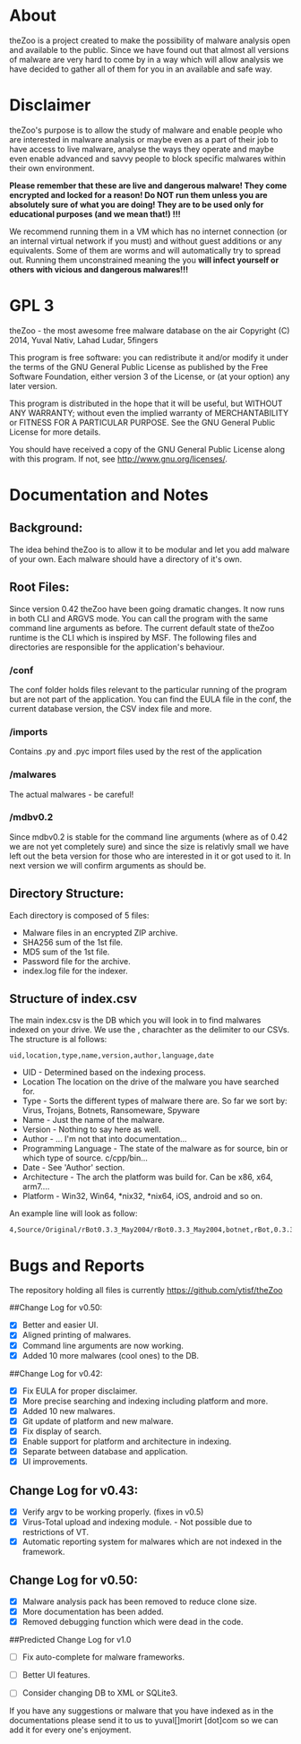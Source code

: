About
======
theZoo is a project created to make the possibility of malware analysis open and available to the public. Since we have found out that almost all versions of malware are very hard to come by in a way which will allow analysis we have decided to gather all of them for you in an available and safe way. 

Disclaimer
==========
theZoo's purpose is to allow the study of malware and enable people who are interested in malware analysis or maybe even as a part of their job to have access to live malware, analyse the  ways they operate and maybe even enable advanced and savvy  people to block specific malwares within their own environment.

**Please remember that these are live and dangerous malware! They come encrypted and locked for a reason!  Do NOT run them unless you are absolutely sure of what you are doing! They are to be used only for educational purposes (and we mean that!) !!!**

We recommend running them in a VM which has no internet connection (or an internal virtual network if you must) and without guest additions or any equivalents. Some of them are worms and will automatically try to spread out. Running them unconstrained meaning the you **will infect yourself or others with vicious and dangerous malwares!!!**


GPL 3
======
theZoo - the most awesome free malware database on the air 
Copyright (C) 2014, Yuval Nativ, Lahad Ludar, 5fingers

This program is free software: you can redistribute it and/or modify
it under the terms of the GNU General Public License as published by
the Free Software Foundation, either version 3 of the License, or
(at your option) any later version.

This program is distributed in the hope that it will be useful,
but WITHOUT ANY WARRANTY; without even the implied warranty of
MERCHANTABILITY or FITNESS FOR A PARTICULAR PURPOSE.  See the
GNU General Public License for more details.

You should have received a copy of the GNU General Public License
along with this program.  If not, see <http://www.gnu.org/licenses/>.


Documentation and Notes
========================

## Background:
The idea behind theZoo is to allow it to be modular and let you add malware of your own. Each malware should have a directory of it's own. 

## Root Files:
Since version 0.42 theZoo have been going dramatic changes. It now runs in both CLI and ARGVS mode. You can call the program with the same command line arguments as before.
The current default state of theZoo runtime is the CLI which is inspired by MSF. The following files and directories are responsible for the application's behaviour.

### /conf
The conf folder holds files relevant to the particular running of the program but are not part of the application. You can find the EULA file in the conf, the current database version, the CSV index file and more.
### /imports
Contains .py and .pyc import files used by the rest of the application
### /malwares
The actual malwares - be careful!
### /mdbv0.2
Since mdbv0.2 is stable for the command line arguments (where as of 0.42 we are not yet completely sure) and since the size is relativly small we have left out the beta version for those who are interested in it or got used to it. In next version we will confirm arguments as should be.


## Directory Structure:
Each directory is composed of 5 files:
- Malware files in an encrypted ZIP archive. 
- SHA256 sum of the 1st file. 
- MD5 sum of the 1st file.
- Password file for the archive. 
- index.log file for the indexer. 


## Structure of index.csv
The main index.csv is the DB which you will look in to find malwares indexed on your drive. We use the , charachter as the delimiter to our CSVs. 
The structure is al follows:

	uid,location,type,name,version,author,language,date

- UID 	-	Determined based on the indexing process.
- Location 	The location on the drive of the malware you have searched for.
- Type	-	Sorts the different types of malware there are. So far we sort by:	Virus, Trojans, Botnets, Ransomeware, Spyware
- Name	-	Just the name of the malware.
- Version	-	Nothing to say here as well.
- Author	-	... I'm not that into documentation...
- Programming Language - The state of the malware as for source, bin or which type of source. c/cpp/bin...
- Date	-	See 'Author' section.
- Architecture -    The arch the platform was build for. Can be x86, x64, arm7....
- Platform -    Win32, Win64, *nix32, *nix64, iOS, android and so on.

An example line will look as follow:

    4,Source/Original/rBot0.3.3_May2004/rBot0.3.3_May2004,botnet,rBot,0.3.3,unknown,cpp,00/05/2004,x86,win32


Bugs and Reports
================
The repository holding all files is currently 
	https://github.com/ytisf/theZoo

##Change Log for v0.50:
- [x] Better and easier UI. 
- [x] Aligned printing of malwares. 
- [x] Command line arguments are now working. 
- [x] Added 10 more malwares (cool ones) to the DB.

##Change Log for v0.42:
- [x] Fix EULA for proper disclaimer.
- [x] More precise searching and indexing including platform and more.
- [x] Added 10 new malwares.
- [x] Git update of platform and new malware.
- [x] Fix display of search.
- [x] Enable support for platform and architecture in indexing.
- [x] Separate between database and application.
- [x] UI improvements.

## Change Log for v0.43:
- [X] Verify argv to be working properly. (fixes in v0.5)
- [X] Virus-Total upload and indexing module. - Not possible due to restrictions of VT.
- [X] Automatic reporting system for malwares which are not indexed in the framework.

## Change Log for v0.50:
- [X] Malware analysis pack has been removed to reduce clone size.
- [X] More documentation has been added.
- [X] Removed debugging function which were dead in the code.

##Predicted Change Log for v1.0
- [ ] Fix auto-complete for malware frameworks.
- [ ] Better UI features.
- [ ] Consider changing DB to XML or SQLite3.


If you have any suggestions or malware that you have indexed as in the documentations please send it to us to yuval[]morirt [dot]com  so we can add it for every one's enjoyment.
